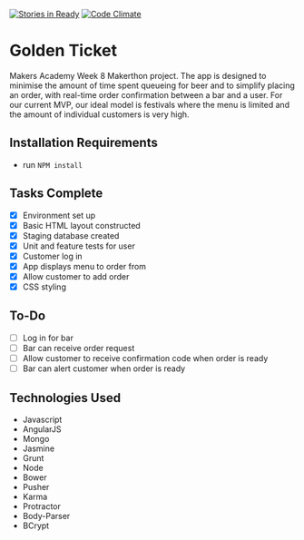 [![Stories in Ready](https://badge.waffle.io/beerpromise/beer-promise.png?label=ready&title=Ready)](https://waffle.io/beerpromise/beer-promise)
[![Code Climate](https://codeclimate.com/github/BeerPromise/beer-promise/badges/gpa.svg)](https://codeclimate.com/github/BeerPromise/beer-promise)

Golden Ticket
=========

Makers Academy Week 8 Makerthon project. The app is designed to minimise the amount of time spent queueing for beer and to simplify placing an order, with real-time order confirmation between a bar and a user. For our current MVP, our ideal model is festivals where the menu is limited and the amount of individual customers is very high.

Installation Requirements
-------

- run ```NPM install```

Tasks Complete
-------

- [x] Environment set up
- [x] Basic HTML layout constructed
- [x] Staging database created
- [x] Unit and feature tests for user
- [x] Customer log in
- [x] App displays menu to order from
- [x] Allow customer to add order
- [x] CSS styling

To-Do
-------

- [ ] Log in for bar
- [ ] Bar can receive order request
- [ ] Allow customer to receive confirmation code when order is ready
- [ ] Bar can alert customer when order is ready

Technologies Used
-------

- Javascript
- AngularJS
- Mongo
- Jasmine
- Grunt
- Node
- Bower
- Pusher
- Karma
- Protractor
- Body-Parser
- BCrypt


